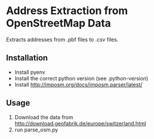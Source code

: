 # Address Extraction from OpenStreetMap Data

Extracts addresses from .pbf files to .csv files.

## Installation

* Install pyenv
* Install the correct python version (see .python-version)
* Install http://imposm.org/docs/imposm.parser/latest/

## Usage

1. Download the data from http://download.geofabrik.de/europe/switzerland.html
2. run parse_osm.py
